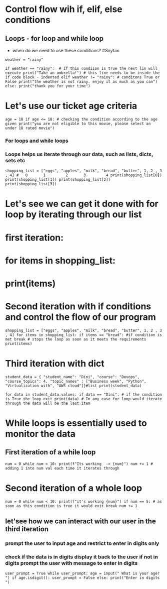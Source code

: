 # Control flow wih if, elif, else conditions
## Loops - for loop and while loop
- when do we need to use these conditions?
#Snytax

`weather = "rainy"`


`if weather == "rainy":  # if this condiion is true the next lin will execute
    print("Take an umbrella!") # this line needs to be inside the if code block - indented
elif weather != "rainy": # conditons True or False
    print("the weather is not rainy. enjoy it as much as you can")
else:
    print("thank you for your time")`

# Let's use our ticket age criteria

`age = 18
if age <= 18: # checking the condition according to the age given
    print("you are not eligible to this movie, please select an under 18 rated movie")`

### For loops and while loops
### Loops helps us iterate through our data, such as lists, dicts, sets etc

`shopping_list = ["eggs", "apples", "milk", "bread", "butter", 1, 2 , 3 , 4]
                #   0       1         2       3         4
print(shopping_list[0])
print(shopping_list[1])
print(shopping_list[2])
print(shopping_list[3])`
# Let's see we can get it done with for loop by iterating through our list
# first iteration:
# for items in shopping_list:
#     print(items)

# Second iteration with if conditions and control the flow of our program
`shopping_list = ["eggs", "apples", "milk", "bread", "butter", 1, 2 , 3 , 4]
for items in shopping_list:
    if items == "bread": #if condition is met
        break # stops the loop as soon as it meets the requirements
    print(items)`
    
# Third iteration with dict
`student_data = {
    "student_name": "Dini",
    "course": "Devops",
    "course_topics": 4,
    "topic_names" : ["Business week", "Python", "Virtualization with", "AWS cloud"]}#list
print(student_data)`

`for data in student_data.values:
     if data == "Dini": # if the condition is True the loop exit
        print(data)
    # In any case for loop would iterate through the data will be the last item`
#  While loops is essentially used to monitor the data
## First iteration of a while loop
`num = 0
while num < 10:
    print(f"Its working  -> {num}")
     num += 1 # adding 1 into num val each time it iterates through`
    
# Second iteration of a whole loop

`num = 0
while num < 10:
    print(f"it's working {num}")
    if num == 5: # as soon as this condition is true it would exit
        break
    num += 1`
## let'see how we can interact with our user in the third iteration
### prompt the user to input age and restrict to enter in digits only
### check if the data is in digits display it back to the user if not in digits prompt the user with message to enter in digits

`user_prompt = True
while user_prompt:
    age = input(" What is your age? ")
    if age.isdigit():
        user_prompt = False
    else:
        print("Enter in digits ")`



